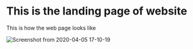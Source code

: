 # This is the landing page of website

This is how the web page looks like 

![Screenshot from 2020-04-05 17-10-19](https://user-images.githubusercontent.com/48005711/78545720-e2a1ee00-7819-11ea-92c1-ddf8070b7781.png)
